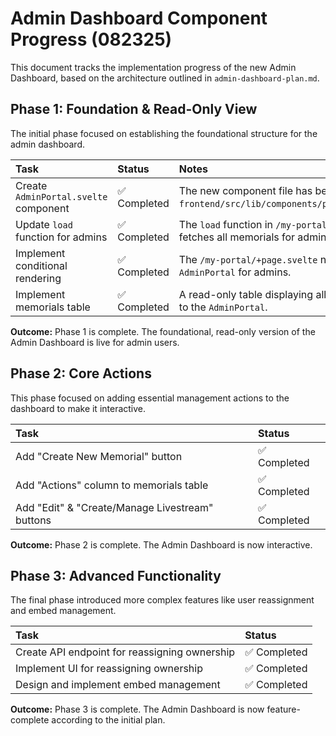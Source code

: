 # Admin Dashboard Component Progress (082325)

This document tracks the implementation progress of the new Admin Dashboard, based on the architecture outlined in `admin-dashboard-plan.md`.

## Phase 1: Foundation & Read-Only View

The initial phase focused on establishing the foundational structure for the admin dashboard.

| Task | Status | Notes |
| :--- | :--- | :--- |
| Create `AdminPortal.svelte` component | ✅ Completed | The new component file has been created at `frontend/src/lib/components/portals/AdminPortal.svelte`. |
| Update `load` function for admins | ✅ Completed | The `load` function in `/my-portal/+page.server.ts` now fetches all memorials for admin users. |
| Implement conditional rendering | ✅ Completed | The `/my-portal/+page.svelte` now correctly displays the `AdminPortal` for admins. |
| Implement memorials table | ✅ Completed | A read-only table displaying all memorials has been added to the `AdminPortal`. |

**Outcome:** Phase 1 is complete. The foundational, read-only version of the Admin Dashboard is live for admin users.

## Phase 2: Core Actions

This phase focused on adding essential management actions to the dashboard to make it interactive.

| Task | Status |
| :--- | :--- |
| Add "Create New Memorial" button | ✅ Completed |
| Add "Actions" column to memorials table | ✅ Completed |
| Add "Edit" & "Create/Manage Livestream" buttons | ✅ Completed |

**Outcome:** Phase 2 is complete. The Admin Dashboard is now interactive.

## Phase 3: Advanced Functionality

The final phase introduced more complex features like user reassignment and embed management.

| Task | Status |
| :--- | :--- |
| Create API endpoint for reassigning ownership | ✅ Completed |
| Implement UI for reassigning ownership | ✅ Completed |
| Design and implement embed management | ✅ Completed |

**Outcome:** Phase 3 is complete. The Admin Dashboard is now feature-complete according to the initial plan.